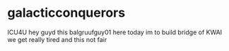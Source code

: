 # galacticconquerors
ICU4U 
hey guyd this balgruufguy01 here today im to build bridge of KWAI we get really tired and this not fair
